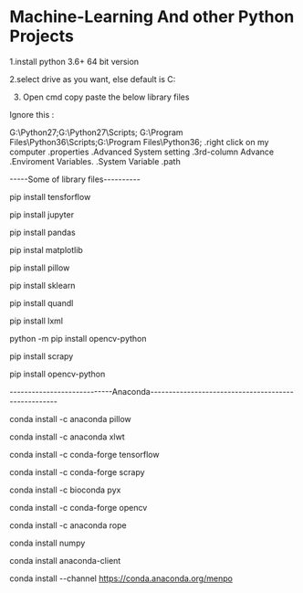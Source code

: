 # Machine-Learning And other Python Projects 

1.install python 3.6+ 64 bit version 

2.select drive as you want, else default is C: 

3. Open cmd copy paste the below library files
 
 Ignore this :
 
 G:\Python27;G:\Python27\Scripts; G:\Program Files\Python36\Scripts\;G:\Program Files\Python36\;
.right click on my computer 
.properties 
.Advanced System setting 
.3rd-column Advance
.Enviroment Variables.
.System Variable
.path 
 
-----Some of library files----------

pip install tensforflow

pip install jupyter

pip install pandas

pip instal matplotlib

pip install pillow

pip install  sklearn

pip install quandl

pip install lxml 

python -m pip install opencv-python

pip install scrapy 

pip install opencv-python

----------------------------Anaconda----------------------------------------------------

conda install -c anaconda pillow 

conda install -c anaconda xlwt

conda install -c conda-forge tensorflow 

conda install -c conda-forge scrapy 

conda install -c bioconda pyx 

conda install -c conda-forge opencv

conda install -c anaconda rope 

conda install numpy

conda install anaconda-client

conda install --channel https://conda.anaconda.org/menpo 



